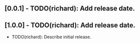 ## [0.0.1] - TODO(richard): Add release date.
## [1.0.0] - TODO(richard): Add release date.

* TODO(richard): Describe initial release.
